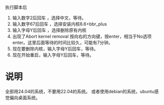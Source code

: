 执行脚本后
1. 输入数字2后回车 ，选择中文，等待。
2. 输入数字67后回车 ，选择安装内核6.6+bbr_plus
3. 输入字母Y后回车 ，选择删除原有内核
4. 出现了Abort kernel removal 按向右的方向键，按enter，相当于No选项enter。这里后面等待的时间比较久，可能有7分钟。
5. 现在要删除内核，输入字母Y后回车，等待。
6. 现在开始重启，输入字母Y后回车，等待。



# 说明

全部用24.04的系统，不要用22.04的系统。
或者使用debian的系统，ubuntu感觉偏向桌面系统。

